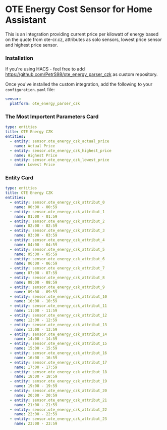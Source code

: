 # OTE Energy Cost Sensor for Home Assistant

This is an integration providing current price per kilowatt of energy based on the quote
from ote-cr.cz, attributes as solo sensors, lowest price sensor and highest price sensor.

### Installation

If you're using HACS - feel free to add https://github.com/PetrS98/ote_energy_parser_czk as custom repository.

Once you've installed the custom integration, add the following to your `configuration.yaml` file:

```yaml
sensor:
  platform: ote_energy_parser_czk
```
### The Most Importent Parameters Card

```yaml
type: entities
title: OTE Energy CZK
entities:
  - entity: sensor.ote_energy_czk_actual_price
    name: Actual Price
  - entity: sensor.ote_energy_czk_highest_price
    name: Highest Price
  - entity: sensor.ote_energy_czk_lowest_price
    name: Lowest Price
```

### Entity Card

```yaml
type: entities
title: OTE Energy CZK
entities:
  - entity: sensor.ote_energy_czk_attribut_0
    name: 00:00 - 00:59
  - entity: sensor.ote_energy_czk_attribut_1
    name: 01:00 - 01:59
  - entity: sensor.ote_energy_czk_attribut_2
    name: 02:00 - 02:59
  - entity: sensor.ote_energy_czk_attribut_3
    name: 03:00 - 03:59
  - entity: sensor.ote_energy_czk_attribut_4
    name: 04:00 - 04:59
  - entity: sensor.ote_energy_czk_attribut_5
    name: 05:00 - 05:59
  - entity: sensor.ote_energy_czk_attribut_6
    name: 06:00 - 06:59
  - entity: sensor.ote_energy_czk_attribut_7
    name: 07:00 - 07:59
  - entity: sensor.ote_energy_czk_attribut_8
    name: 08:00 - 08:59
  - entity: sensor.ote_energy_czk_attribut_9
    name: 09:00 - 09:59
  - entity: sensor.ote_energy_czk_attribut_10
    name: 10:00 - 10:59
  - entity: sensor.ote_energy_czk_attribut_11
    name: 11:00 - 11:59
  - entity: sensor.ote_energy_czk_attribut_12
    name: 12:00 - 12:59
  - entity: sensor.ote_energy_czk_attribut_13
    name: 13:00 - 13:59
  - entity: sensor.ote_energy_czk_attribut_14
    name: 14:00 - 14:59
  - entity: sensor.ote_energy_czk_attribut_15
    name: 15:00 - 15:59
  - entity: sensor.ote_energy_czk_attribut_16
    name: 16:00 - 16:59
  - entity: sensor.ote_energy_czk_attribut_17
    name: 17:00 - 17:59
  - entity: sensor.ote_energy_czk_attribut_18
    name: 18:00 - 18:59
  - entity: sensor.ote_energy_czk_attribut_19
    name: 19:00 - 19:59
  - entity: sensor.ote_energy_czk_attribut_20
    name: 20:00 - 20:59
  - entity: sensor.ote_energy_czk_attribut_21
    name: 21:00 - 21:59
  - entity: sensor.ote_energy_czk_attribut_22
    name: 22:00 - 22:59
  - entity: sensor.ote_energy_czk_attribut_23
    name: 23:00 - 23:59
```

